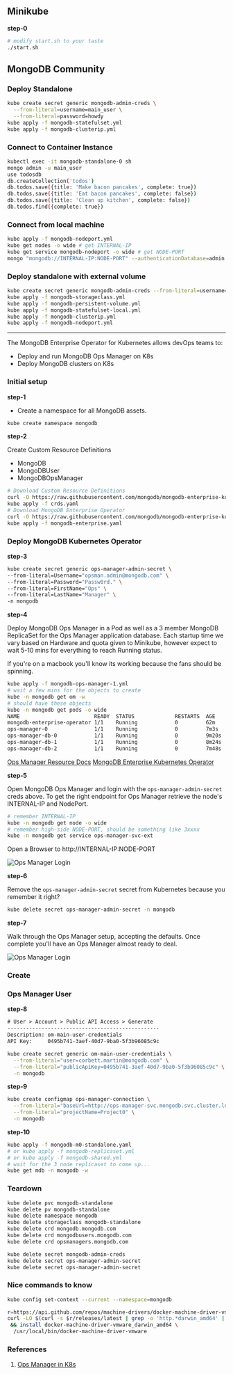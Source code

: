 ## Minikube

__step-0__

```bash
# modify start.sh to your taste
./start.sh
```

## MongoDB Community

### Deploy Standalone

```bash
kube create secret generic mongodb-admin-creds \
  --from-literal=username=main_user \
  --from-literal=password=howdy
kube apply -f mongodb-statefulset.yml
kube apply -f mongodb-clusterip.yml
```

### Connect to Container Instance

```bash
kubectl exec -it mongodb-standalone-0 sh
mongo admin -u main_user
use todosdb
db.createCollection('todos')
db.todos.save({title: 'Make bacon pancakes', complete: true})
db.todos.save({title: 'Eat bacon pancakes', complete: false})
db.todos.save({title: 'Clean up kitchen', complete: false})
db.todos.find({complete: true})
```

### Connect from local machine

```bash
kube apply -f mongodb-nodeport.yml
kube get nodes -o wide # get INTERNAL-IP
kube get service mongodb-nodeport -o wide # get NODE-PORT
mongo "mongodb://INTERNAL-IP:NODE-PORT" --authenticationDatabase=admin --username=main_user
```

### Deploy standalone with external volume

```bash
kube create secret generic mongodb-admin-creds --from-literal=username=main_user --from-literal=password=howdy
kube apply -f mongodb-storageclass.yml
kube apply -f mongodb-persistent-volume.yml
kube apply -f mongodb-statefulset-local.yml
kube apply -f mongodb-clusterip.yml
kube apply -f mongodb-nodeport.yml
```

---

The MongoDB Enterprise Operator for Kubernetes allows devOps teams to:

* Deploy and run MongoDB Ops Manager on K8s  
* Deploy MongoDB clusters on K8s  

### Initial setup

__step-1__

* Create a namespace for all MongoDB assets.

```bash
kube create namespace mongodb
```

__step-2__

Create Custom Resource Definitions

* MongoDB
* MongoDBUser
* MongoDBOpsManager

```bash
# Download Custom Resource Definitions
curl -O https://raw.githubusercontent.com/mongodb/mongodb-enterprise-kubernetes/master/crds.yaml
kube apply -f crds.yaml
# Download MongoDB Enterprise Operator
curl -O https://raw.githubusercontent.com/mongodb/mongodb-enterprise-kubernetes/master/mongodb-enterprise.yaml
kube apply -f mongodb-enterprise.yaml
```

### Deploy MongoDB Kubernetes Operator

__step-3__

```bash
kube create secret generic ops-manager-admin-secret \
--from-literal=Username="opsman.admin@mongodb.com" \
--from-literal=Password="Passw0rd." \
--from-literal=FirstName="Ops" \
--from-literal=LastName="Manager" \
-n mongodb
```

__step-4__

Deploy MongoDB Ops Manager in a Pod as well as a 3 member MongoDB ReplicaSet for the Ops Manager application database.  Each startup time we vary based on Hardware and quota given to Minikube, however expect to wait 5-10 mins for everything to reach Running status.

If you're on a macbook you'll know its working because the fans should be spinning.

```bash
kube apply -f mongodb-ops-manager-1.yml
# wait a few mins for the objects to create
kube -n mongodb get om -w
# should have these objects
kube -n mongodb get pods -o wide  
NAME                        READY  STATUS             RESTARTS  AGE
mongodb-enterprise-operator 1/1    Running            0         62m
ops-manager-0               1/1    Running            0         7m3s
ops-manager-db-0            1/1    Running            0         9m20s
ops-manager-db-1            1/1    Running            0         8m24s
ops-manager-db-2            1/1    Running            0         7m48s
```

[Ops Manager Resource Docs](https://docs.mongodb.com/kubernetes-operator/v1.4/reference/k8s-operator-om-specification/)
[MongoDB Enterprise Kubernetes Operator](https://github.com/mongodb/mongodb-enterprise-kubernetes)

__step-5__

Open MongoDB Ops Manager and login with the `ops-manager-admin-secret` creds above.  To get the right endpoint for Ops Manager retrieve the node's INTERNAL-IP and NodePort.

```bash
# remember INTERNAL-IP
kube -n mongodb get node -o wide
# remember high-side NODE-PORT, should be something like 3xxxx
kube -n mongodb get service ops-manager-svc-ext
```

Open a Browser to http://INTERNAL-IP:NODE-PORT

![Ops Manager Login](/assets/OpsManagerLogin.png)

__step-6__

Remove the `ops-manager-admin-secret` secret from Kubernetes because you remember it right?

```bash
kube delete secret ops-manager-admin-secret -n mongodb
```

__step-7__

Walk through the Ops Manager setup, accepting the defaults.  Once complete you'll have an Ops Manager almost ready to deal.

![Ops Manager Login](/assets/OpsManagerOverview.png)

### Create

### Ops Manager User

__step-8__

```txt
# User > Account > Public API Access > Generate
-------------------------------------------------
Description: om-main-user-credentials
API Key:     0495b741-3aef-40d7-9ba0-5f3b96085c9c
```

```bash
kube create secret generic om-main-user-credentials \
  --from-literal="user=corbett.martin@mongodb.com" \
  --from-literal="publicApiKey=0495b741-3aef-40d7-9ba0-5f3b96085c9c" \
  -n mongodb
```

__step-9__

```bash
kube create configmap ops-manager-connection \
  --from-literal="baseUrl=http://ops-manager-svc.mongodb.svc.cluster.local:8080" \
  --from-literal="projectName=Project0" \
  -n mongodb
```

__step-10__

```bash
kube apply -f mongodb-m0-standalone.yaml
# or kube apply -f mongodb-replicaset.yml
# or kube apply -f mongodb-shared.yml
# wait for the 3 node replicaset to come up...
kube get mdb -n mongodb -w
```

### Teardown

```bash
kube delete pvc mongodb-standalone
kube delete pv mongodb-standalone
kube delete namespace mongodb
kube delete storageclass mongodb-standalone
kube delete crd mongodb.mongodb.com
kube delete crd mongodbusers.mongodb.com
kube delete crd opsmanagers.mongodb.com

kube delete secret mongodb-admin-creds
kube delete secret ops-manager-admin-secret
kube delete secret ops-manager-admin-secret

```













### Nice commands to know

```bash
kube config set-context --current --namespace=mongodb
```

```bash
r=https://api.github.com/repos/machine-drivers/docker-machine-driver-vmware
curl -LO $(curl -s $r/releases/latest | grep -o 'http.*darwin_amd64' | head -n1) \
 && install docker-machine-driver-vmware_darwin_amd64 \
  /usr/local/bin/docker-machine-driver-vmware
```















### References

1. [Ops Manager in K8s](https://www.mongodb.com/blog/post/running-mongodb-ops-manager-in-kubernetes)
